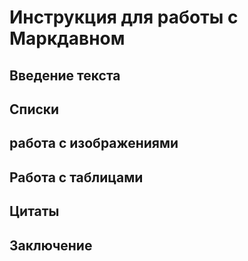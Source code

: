 # Инструкция для работы с Маркдавном

## Введение текста

## Списки

## работа с изображениями

## Работа с таблицами

## Цитаты

## Заключение
